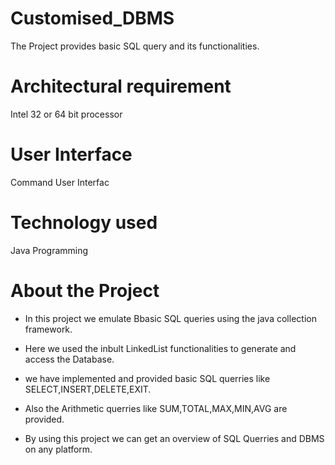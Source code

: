 # Customised_DBMS
The Project provides basic SQL query and its functionalities.

# Architectural requirement
Intel 32 or 64 bit processor

# User Interface
Command User Interfac

# Technology used
Java Programming

# About the Project
- In this project we emulate Bbasic SQL queries using the java collection framework.

- Here we used the inbult LinkedList functionalities to generate and access the Database. 

- we have implemented and provided basic SQL querries like SELECT,INSERT,DELETE,EXIT.

- Also the Arithmetic querries like SUM,TOTAL,MAX,MIN,AVG are provided. 

- By using this project we can get an overview of SQL Querries and DBMS on any platform.
